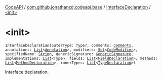 [CodeAPI](../../index.md) / [com.github.jonathanxd.codeapi.base](../index.md) / [InterfaceDeclaration](index.md) / [&lt;init&gt;](.)

# &lt;init&gt;

`InterfaceDeclaration(outerType: Type?, comments: `[`Comments`](../../com.github.jonathanxd.codeapi.base.comment/-comments/index.md)`, annotations: `[`List`](https://kotlinlang.org/api/latest/jvm/stdlib/kotlin.collections/-list/index.html)`<`[`Annotation`](../-annotation/index.md)`>, modifiers: `[`Set`](https://kotlinlang.org/api/latest/jvm/stdlib/kotlin.collections/-set/index.html)`<`[`CodeModifier`](../-code-modifier/index.md)`>, specifiedName: `[`String`](https://kotlinlang.org/api/latest/jvm/stdlib/kotlin/-string/index.html)`, genericSignature: `[`GenericSignature`](../../com.github.jonathanxd.codeapi.generic/-generic-signature/index.md)`, implementations: `[`List`](https://kotlinlang.org/api/latest/jvm/stdlib/kotlin.collections/-list/index.html)`<Type>, fields: `[`List`](https://kotlinlang.org/api/latest/jvm/stdlib/kotlin.collections/-list/index.html)`<`[`FieldDeclaration`](../-field-declaration/index.md)`>, methods: `[`List`](https://kotlinlang.org/api/latest/jvm/stdlib/kotlin.collections/-list/index.html)`<`[`MethodDeclaration`](../-method-declaration/index.md)`>, innerTypes: `[`List`](https://kotlinlang.org/api/latest/jvm/stdlib/kotlin.collections/-list/index.html)`<`[`TypeDeclaration`](../-type-declaration/index.md)`>)`

Interface declaration.

